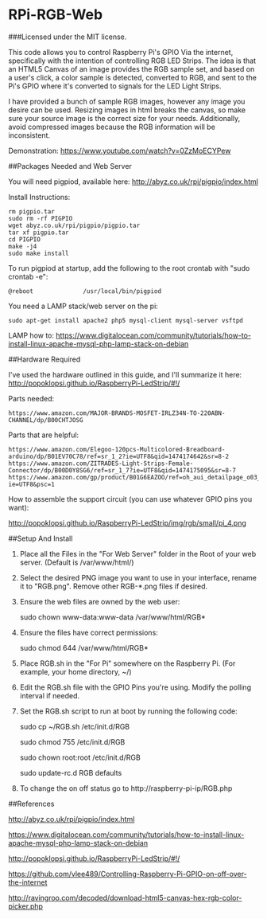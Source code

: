 RPi-RGB-Web
======================================
###Licensed under the MIT license.

This code allows you to control Raspberry Pi's GPIO Via the internet, specifically with the intention of controlling RGB LED Strips.  The idea is that an HTML5 Canvas of an image provides the RGB sample set, and based on a user's click, a color sample is detected, converted to RGB, and sent to the Pi's GPIO where it's converted to signals for the LED Light Strips.

I have provided a bunch of sample RGB images, however any image you desire can be used.  Resizing images in html breaks the canvas, so make sure your source image is the correct size for your needs.  Additionally, avoid compressed images because the RGB information will be inconsistent.

Demonstration: https://www.youtube.com/watch?v=0ZzMoECYPew

##Packages Needed and Web Server

You will need pigpiod, available here: http://abyz.co.uk/rpi/pigpio/index.html

Install Instructions:

    rm pigpio.tar
    sudo rm -rf PIGPIO
    wget abyz.co.uk/rpi/pigpio/pigpio.tar
    tar xf pigpio.tar
    cd PIGPIO
    make -j4
    sudo make install
    
To run pigpiod at startup, add the following to the root crontab with "sudo crontab -e":

    @reboot              /usr/local/bin/pigpiod

You need a LAMP stack/web server on the pi:

    sudo apt-get install apache2 php5 mysql-client mysql-server vsftpd

LAMP how to: https://www.digitalocean.com/community/tutorials/how-to-install-linux-apache-mysql-php-lamp-stack-on-debian

##Hardware Required

I've used the hardware outlined in this guide, and I'll summarize it here: http://popoklopsi.github.io/RaspberryPi-LedStrip/#!/

Parts needed:

    https://www.amazon.com/MAJOR-BRANDS-MOSFET-IRLZ34N-TO-220ABN-CHANNEL/dp/B00CHTJOSG

Parts that are helpful:

    https://www.amazon.com/Elegoo-120pcs-Multicolored-Breadboard-arduino/dp/B01EV70C78/ref=sr_1_2?ie=UTF8&qid=1474174642&sr=8-2
    https://www.amazon.com/ZITRADES-Light-Strips-Female-Connector/dp/B00D0Y8SG6/ref=sr_1_7?ie=UTF8&qid=1474175095&sr=8-7
    https://www.amazon.com/gp/product/B01G6EAZOO/ref=oh_aui_detailpage_o03_s00?ie=UTF8&psc=1
    
How to assemble the support circuit (you can use whatever GPIO pins you want):

http://popoklopsi.github.io/RaspberryPi-LedStrip/img/rgb/small/pi_4.png

##Setup And Install

1. Place all the Files in the "For Web Server" folder in the Root of your web server. (Default is /var/www/html/)

2. Select the desired PNG image you want to use in your interface, rename it to "RGB.png".  Remove other RGB-*.png files if desired.

3. Ensure the web files are owned by the web user: 

    sudo chown www-data:www-data /var/www/html/RGB*
    
4. Ensure the files have correct permissions: 

    sudo chmod 644 /var/www/html/RGB*

5. Place RGB.sh in the "For Pi" somewhere on the Raspberry Pi. (For example, your home directory, ~/)

6. Edit the RGB.sh file with the GPIO Pins you're using.  Modify the polling interval if needed.

7. Set the RGB.sh script to run at boot by running the following code:

    sudo cp ~/RGB.sh /etc/init.d/RGB

    sudo chmod 755 /etc/init.d/RGB

    sudo chown root:root /etc/init.d/RGB

    sudo update-rc.d RGB defaults
    
8. To change the on off status go to http://raspberry-pi-ip/RGB.php

##References

http://abyz.co.uk/rpi/pigpio/index.html

https://www.digitalocean.com/community/tutorials/how-to-install-linux-apache-mysql-php-lamp-stack-on-debian

http://popoklopsi.github.io/RaspberryPi-LedStrip/#!/

https://github.com/vlee489/Controlling-Raspberry-Pi-GPIO-on-off-over-the-internet

http://ravingroo.com/decoded/download-html5-canvas-hex-rgb-color-picker.php
